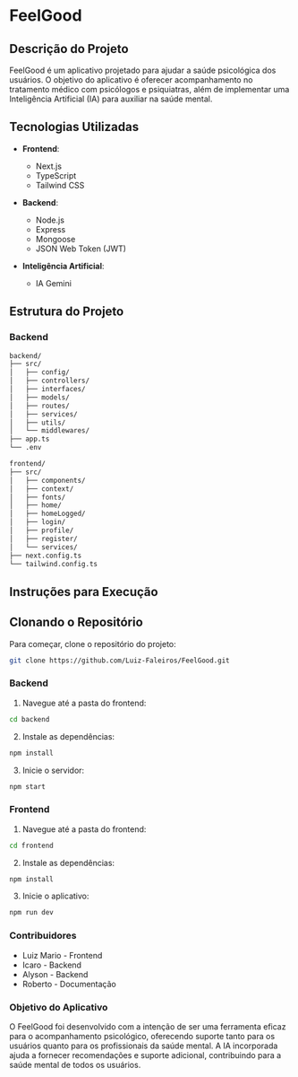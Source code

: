 # FeelGood

## Descrição do Projeto

FeelGood é um aplicativo projetado para ajudar a saúde psicológica dos usuários. O objetivo do aplicativo é oferecer acompanhamento no tratamento médico com psicólogos e psiquiatras, além de implementar uma Inteligência Artificial (IA) para auxiliar na saúde mental.

## Tecnologias Utilizadas

- **Frontend**: 
  - Next.js
  - TypeScript
  - Tailwind CSS

- **Backend**: 
  - Node.js
  - Express
  - Mongoose
  - JSON Web Token (JWT)

- **Inteligência Artificial**: 
  - IA Gemini

## Estrutura do Projeto

### Backend

```bash
backend/
├── src/
│   ├── config/
│   ├── controllers/
│   ├── interfaces/
│   ├── models/
│   ├── routes/
│   ├── services/
│   ├── utils/
│   └── middlewares/
├── app.ts
└── .env

frontend/
├── src/
│   ├── components/
│   ├── context/
│   ├── fonts/
│   ├── home/
│   ├── homeLogged/
│   ├── login/
│   ├── profile/
│   ├── register/
│   └── services/
├── next.config.ts
└── tailwind.config.ts
```

## Instruções para Execução

## Clonando o Repositório

Para começar, clone o repositório do projeto:

```bash
git clone https://github.com/Luiz-Faleiros/FeelGood.git
```

### Backend

1. Navegue até a pasta do frontend:
```bash
cd backend
```
2. Instale as dependências:
```bash
npm install
```
3. Inicie o servidor:
```bash
npm start
```

### Frontend

1. Navegue até a pasta do frontend:
```bash
cd frontend
```
2. Instale as dependências:
```bash
npm install
```
3. Inicie o aplicativo:
```bash
npm run dev
```

### Contribuidores

- Luiz Mario - Frontend
- Icaro - Backend
- Alyson - Backend
- Roberto - Documentação

### Objetivo do Aplicativo

O FeelGood foi desenvolvido com a intenção de ser uma ferramenta eficaz para o acompanhamento psicológico, oferecendo suporte tanto para os usuários quanto para os profissionais da saúde mental. A IA incorporada ajuda a fornecer recomendações e suporte adicional, contribuindo para a saúde mental de todos os usuários.
